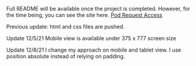 Full README will be available once the project is completed.
However, for the time being, you can see the site here.
[Pod Request Access](https://nottohave.github.io/Pod-Landing-Page/)

Previous update: 
html and css files are pushed. 

Update 12/5/21
Mobile view is available under 375 x 777 screen size

Update 12/8/21
I change my approach on mobile and tablet view. I use position absolute instead of relying on padding. 
